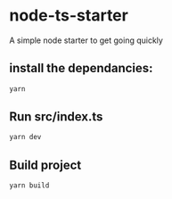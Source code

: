 # node-ts-starter

A simple node starter to get going quickly

## install the dependancies:
```bash
yarn
```

## Run src/index.ts
```bash
yarn dev
```

## Build project
```bash
yarn build
```

